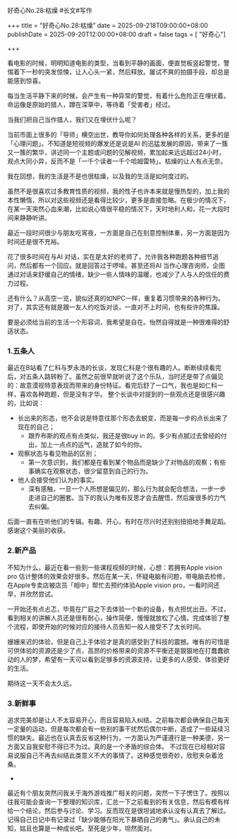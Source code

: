 好奇心No.28:枯燥
#长文#写作

+++
title       = "好奇心No.28:枯燥”
date        = 2025-09-218T09:00:00+08:00 
publishDate = 2025-09-20T12:00:00+08:00
draft       = false
tags = [ "好奇心"]

+++

看电影的时候，明明知道电影的类型，当看到平静的画面，便直觉板竖起警觉，警惕着下一秒的突发惊悚，让人心头一紧，然后释放。屡试不爽的拍摄手段，却总是能感到惊喜。

每当生活平静下来的时候，会产生有一种异常的警觉，有着什么危险正在埋伏着。命运像是原始的猎人，蹲在深草中，等待着「受害者」经过。

当我们把自己当作猎人，我们又在埋伏什么呢？


 <!--more--> 

当前市面上很多的「导师」横空出世，教导你如何处理各种各样的关系，更多的是「心理问题」。不知道是短视频的爆发还是说是AI 的迅猛发展的原因，带来了一簇又一簇的繁华，讲述同一个主题或问题的见解视频，累加起来远远超过24小时，观点大同小异，反而不是「一千个读者一千个哈姆雷特」。枯燥的让人有点无奈。

我在回想，我的生活是不是也很枯燥，以及我的生活是如何度过的。

虽然不是很喜欢过多教育性质的视频，我的性子也许本来就是慢热型的，加上我的本性懒惰，所以对这些视频还是看得比较少，更多是直接忽略。在极少的情况下，在某一天突然心血来潮，比如说心情很平稳的情况下，天时地利人和，花一大段时间来静静听讲。

最近一段时间很少与朋友吃宵夜，一方面是自己在刻意控制体重，另一方面是因为时间还是很不充裕。

花了很多时间在与AI 对话，实在是太好的老师了，允许我各种跑题各种细节追问，然后都有一个回应。就是回答过于啰嗦。甚至还将AI 当作心理咨询师，企图通过对话来舒缓自己的情绪，缺少一些人情味的温暖，也减少了人与人的信任的费力过程。

还有什么？从高空一览，貌似还真的如NPC一样，重复着习惯带来的各种行为。对了，其实还有就是跟一友人约吃饭对谈，一直对不上时间，也有些许的焦躁。

要是必须给当前的生活一个形容词，我希望是自在。怡然自得就是一种很难得的舒适状态。


### 1.五条人

最近在B站看了仁科与罗永浩的长谈，发现仁科是个很有趣的人。断断续续看完后，对五条人路转粉了。虽然之前很早就听说了这个乐队，当时还是带了点偏见的：故意漠视特意表现而带来的身份特征。看完后舒了一口气，我也是如仁科一样，喜欢各种跑题，但是没有才华。
整个长谈中对提到的一些观点还是很感兴趣的，比如说：

- 长出来的形态，他不会说是特意往那个形态去蜕变，而是每一步的点长出来了现在的自己；
    - 跟乔布斯的观点有点类似，我还是很buy in 的。多少有点腻过去曾经的付出，加上一点点的运气，造就了如今的你。
- 观察状态与看见物品的区别；
    - 第一次意识到，我们都是在看到某个物品而是缺少了对物品的观察；有些事确实在观察状态，很少留意到自己的行为。
- 他人会接受他们认为的事实。
    - 深有感触，一旦一个人所想是偏见的，那么行为就会配合想法，一步一步走进自己的圈套。当下的我认为唯有反思才会去醒悟，然后废很多的力气去纠偏。

后面一直有在听他们的专辑。有趣、开心，有时在尽兴时还别别扭扭地手舞足蹈。感谢这个美丽的收获。


### 2.新产品

不知为什么，最近在看一些到一些课程视频的时候，心想：若拥有Apple vision pro 估计整体的效果会好很多。然后在某一天，怀疑电脑有问题，带电脑去检修，在Apple专卖店被店员「相中」帮忙去预约体验Apple vision pro，一看时间还早，并欣然尝试。

一开始还有点忐忑，毕竟在广庭之下去体验一个新的设备，有点担忧出丑。不过，看到相关的讲解人员还是很有耐心，操作简便，慢慢就放松了心情。完成体验了整个流程，即使开始的时候对应的接待人员告知一般人接受不了太长时间。

姗姗来迟的体验，但是自己上手体验才是真的感受到了科技的震撼。唯有的可惜是可供体验的资源还是少了点，高昂的价格带来的资源不平衡还是狠狠地在打蠢蠢欲动的人的梦，希望有一天可以看到足够多的资源支持，让更多的人感受、体验更好的生活。

期待这一天不会太久远。


### 3.新鲜事

追求完美却是让人不太容易开心，而且容易陷入纠结。之前每次都会确保自己每天一定量的运动，但是每次都会有一些别的事干扰然后偶尔中断，造成了一些延续习惯的缺失。最近也在认真去反省这种行为，一方面认为严谨遵行是一种美德，另一方面又自我安慰不得已不为过。真的是一个矛盾的综合体。
不过现在已经相对容易说服自己不再去纠结此类意义不大的事情了。这种感觉很奇妙，欣慰夹杂着沧桑。

-

最近有个朋友突然问我关于海外游戏推广相关的问题，突然一下子愣住了。按照以往我可能会查询一下整理的知识库，汇总一下之前看到的有关信息，然后有模有样给一个结论，然后参与讨论、学习。反而现在是很坦诚地承认没有认真去了解过。记得自己日记中有记录过「缺少能够在阳光下暴晒自己的勇气」。承认自己的未知，姑且也算是一种成长吧。至死是少年，坦然面对。
